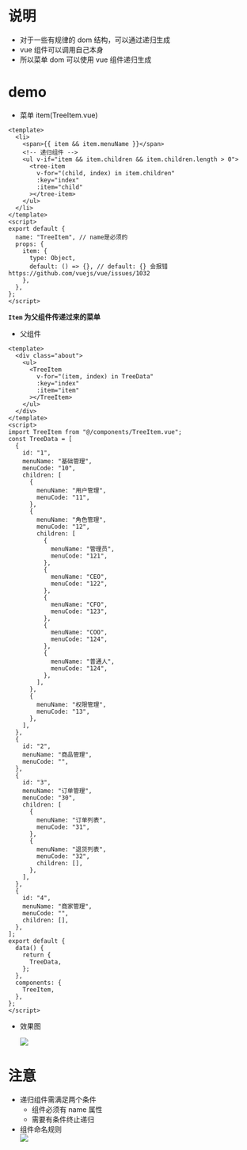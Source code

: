 # 说明

- 对于一些有规律的 dom 结构，可以通过递归生成
- vue 组件可以调用自己本身
- 所以菜单 dom 可以使用 vue 组件递归生成

# demo

- 菜单 item(TreeItem.vue)

```vue
<template>
  <li>
    <span>{{ item && item.menuName }}</span>
    <!-- 递归组件 -->
    <ul v-if="item && item.children && item.children.length > 0">
      <tree-item
        v-for="(child, index) in item.children"
        :key="index"
        :item="child"
      ></tree-item>
    </ul>
  </li>
</template>
<script>
export default {
  name: "TreeItem", // name是必须的
  props: {
    item: {
      type: Object,
      default: () => {}, // default: {} 会报错 https://github.com/vuejs/vue/issues/1032
    },
  },
};
</script>
```

**`Item` 为父组件传递过来的菜单**

- 父组件

```vue
<template>
  <div class="about">
    <ul>
      <TreeItem
        v-for="(item, index) in TreeData"
        :key="index"
        :item="item"
      ></TreeItem>
    </ul>
  </div>
</template>
<script>
import TreeItem from "@/components/TreeItem.vue";
const TreeData = [
  {
    id: "1",
    menuName: "基础管理",
    menuCode: "10",
    children: [
      {
        menuName: "用户管理",
        menuCode: "11",
      },
      {
        menuName: "角色管理",
        menuCode: "12",
        children: [
          {
            menuName: "管理员",
            menuCode: "121",
          },
          {
            menuName: "CEO",
            menuCode: "122",
          },
          {
            menuName: "CFO",
            menuCode: "123",
          },
          {
            menuName: "COO",
            menuCode: "124",
          },
          {
            menuName: "普通人",
            menuCode: "124",
          },
        ],
      },
      {
        menuName: "权限管理",
        menuCode: "13",
      },
    ],
  },
  {
    id: "2",
    menuName: "商品管理",
    menuCode: "",
  },
  {
    id: "3",
    menuName: "订单管理",
    menuCode: "30",
    children: [
      {
        menuName: "订单列表",
        menuCode: "31",
      },
      {
        menuName: "退货列表",
        menuCode: "32",
        children: [],
      },
    ],
  },
  {
    id: "4",
    menuName: "商家管理",
    menuCode: "",
    children: [],
  },
];
export default {
  data() {
    return {
      TreeData,
    };
  },
  components: {
    TreeItem,
  },
};
</script>
```

- 效果图

  ![](https://cdn.jsdelivr.net/gh/DongLee0504/imgs/20200715144800.png)

# 注意

- 递归组件需满足两个条件
  - 组件必须有 name 属性
  - 需要有条件终止递归
- 组件命名规则  
  ![](https://cdn.jsdelivr.net/gh/DongLee0504/imgs/20200715144935.png)

